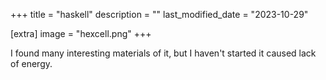 +++
title = "haskell"
description = ""
last_modified_date = "2023-10-29"

[extra]
image = "hexcell.png"
+++

I found many interesting materials of it, but I haven't started it caused lack of energy.